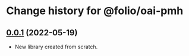 # Change history for @folio/oai-pmh

## [0.0.1](https://github.com/indexdata/oai-pmh/tree/v0.0.1) (2022-05-19)

* New library created from scratch.

